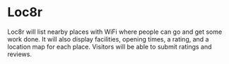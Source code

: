 # Loc8r
Loc8r will list nearby places with WiFi where people can go and get some work done. It will also display facilities, opening times, a rating, and a location map for each place. Visitors will be able to submit ratings and reviews.
